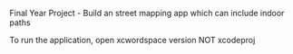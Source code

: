 
Final Year Project - Build an street mapping app which can include indoor paths


To run the application, open xcwordspace version NOT xcodeproj

